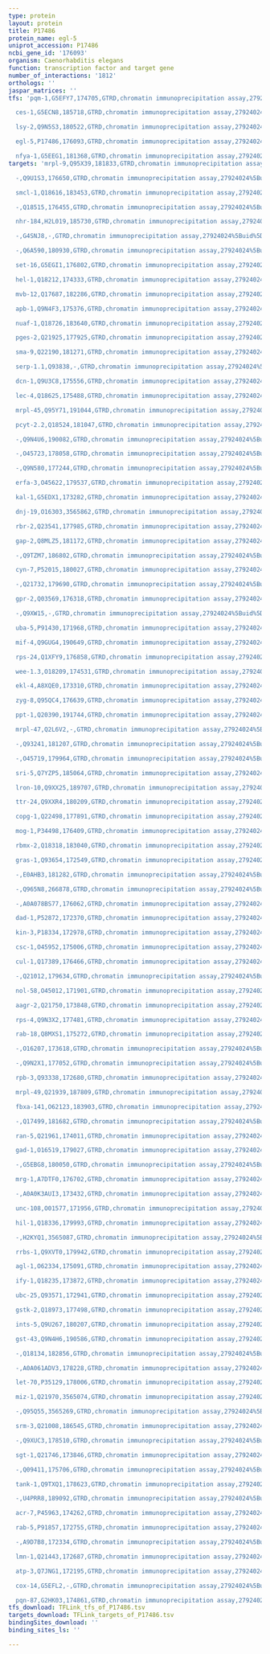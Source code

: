 ```yaml
---
type: protein
layout: protein
title: P17486
protein_name: egl-5
uniprot_accession: P17486
ncbi_gene_id: '176093'
organism: Caenorhabditis elegans
function: transcription factor and target gene
number_of_interactions: '1812'
orthologs: ''
jaspar_matrices: ''
tfs: 'pqm-1,G5EFY7,174705,GTRD,chromatin immunoprecipitation assay,27924024%5Buid%5D,No

  ces-1,G5ECN8,185718,GTRD,chromatin immunoprecipitation assay,27924024%5Buid%5D,No

  lsy-2,Q9N5S3,180522,GTRD,chromatin immunoprecipitation assay,27924024%5Buid%5D,No

  egl-5,P17486,176093,GTRD,chromatin immunoprecipitation assay,27924024%5Buid%5D,No

  nfya-1,G5EEG1,181368,GTRD,chromatin immunoprecipitation assay,27924024%5Buid%5D,No'
targets: 'mrpl-9,Q95X39,181833,GTRD,chromatin immunoprecipitation assay,27924024%5Buid%5D,No

  -,Q9U1S3,176650,GTRD,chromatin immunoprecipitation assay,27924024%5Buid%5D,No

  smcl-1,Q18616,183453,GTRD,chromatin immunoprecipitation assay,27924024%5Buid%5D,No

  -,Q18515,176455,GTRD,chromatin immunoprecipitation assay,27924024%5Buid%5D,No

  nhr-184,H2L019,185730,GTRD,chromatin immunoprecipitation assay,27924024%5Buid%5D,No

  -,G4SNJ8,-,GTRD,chromatin immunoprecipitation assay,27924024%5Buid%5D,No

  -,Q6A590,180930,GTRD,chromatin immunoprecipitation assay,27924024%5Buid%5D,No

  set-16,G5EGI1,176802,GTRD,chromatin immunoprecipitation assay,27924024%5Buid%5D,No

  hel-1,Q18212,174333,GTRD,chromatin immunoprecipitation assay,27924024%5Buid%5D,No

  mvb-12,Q17687,182286,GTRD,chromatin immunoprecipitation assay,27924024%5Buid%5D,No

  apb-1,Q9N4F3,175376,GTRD,chromatin immunoprecipitation assay,27924024%5Buid%5D,No

  nuaf-1,Q18726,183640,GTRD,chromatin immunoprecipitation assay,27924024%5Buid%5D,No

  pges-2,Q21925,177925,GTRD,chromatin immunoprecipitation assay,27924024%5Buid%5D,No

  sma-9,Q22190,181271,GTRD,chromatin immunoprecipitation assay,27924024%5Buid%5D,No

  serp-1.1,Q93838,-,GTRD,chromatin immunoprecipitation assay,27924024%5Buid%5D,No

  dcn-1,Q9U3C8,175556,GTRD,chromatin immunoprecipitation assay,27924024%5Buid%5D,No

  lec-4,Q18625,175488,GTRD,chromatin immunoprecipitation assay,27924024%5Buid%5D,No

  mrpl-45,Q95Y71,191044,GTRD,chromatin immunoprecipitation assay,27924024%5Buid%5D,No

  pcyt-2.2,Q18524,181047,GTRD,chromatin immunoprecipitation assay,27924024%5Buid%5D,No

  -,Q9N4U6,190082,GTRD,chromatin immunoprecipitation assay,27924024%5Buid%5D,No

  -,O45723,178058,GTRD,chromatin immunoprecipitation assay,27924024%5Buid%5D,No

  -,Q9N580,177244,GTRD,chromatin immunoprecipitation assay,27924024%5Buid%5D,No

  erfa-3,O45622,179537,GTRD,chromatin immunoprecipitation assay,27924024%5Buid%5D,No

  kal-1,G5EDX1,173282,GTRD,chromatin immunoprecipitation assay,27924024%5Buid%5D,No

  dnj-19,O16303,3565862,GTRD,chromatin immunoprecipitation assay,27924024%5Buid%5D,No

  rbr-2,Q23541,177985,GTRD,chromatin immunoprecipitation assay,27924024%5Buid%5D,No

  gap-2,Q8MLZ5,181172,GTRD,chromatin immunoprecipitation assay,27924024%5Buid%5D,No

  -,Q9TZM7,186802,GTRD,chromatin immunoprecipitation assay,27924024%5Buid%5D,No

  cyn-7,P52015,180027,GTRD,chromatin immunoprecipitation assay,27924024%5Buid%5D,No

  -,Q21732,179690,GTRD,chromatin immunoprecipitation assay,27924024%5Buid%5D,No

  gpr-2,Q03569,176318,GTRD,chromatin immunoprecipitation assay,27924024%5Buid%5D,No

  -,Q9XW15,-,GTRD,chromatin immunoprecipitation assay,27924024%5Buid%5D,No

  uba-5,P91430,171968,GTRD,chromatin immunoprecipitation assay,27924024%5Buid%5D,No

  mif-4,Q9GUG4,190649,GTRD,chromatin immunoprecipitation assay,27924024%5Buid%5D,No

  rps-24,Q1XFY9,176858,GTRD,chromatin immunoprecipitation assay,27924024%5Buid%5D,No

  wee-1.3,O18209,174531,GTRD,chromatin immunoprecipitation assay,27924024%5Buid%5D,No

  ekl-4,A8XQE0,173310,GTRD,chromatin immunoprecipitation assay,27924024%5Buid%5D,No

  zyg-8,Q95QC4,176639,GTRD,chromatin immunoprecipitation assay,27924024%5Buid%5D,No

  ppt-1,Q20390,191744,GTRD,chromatin immunoprecipitation assay,27924024%5Buid%5D,No

  mrpl-47,Q2L6V2,-,GTRD,chromatin immunoprecipitation assay,27924024%5Buid%5D,No

  -,Q93241,181207,GTRD,chromatin immunoprecipitation assay,27924024%5Buid%5D,No

  -,O45719,179964,GTRD,chromatin immunoprecipitation assay,27924024%5Buid%5D,No

  sri-5,Q7YZP5,185064,GTRD,chromatin immunoprecipitation assay,27924024%5Buid%5D,No

  lron-10,Q9XX25,189707,GTRD,chromatin immunoprecipitation assay,27924024%5Buid%5D,No

  ttr-24,Q9XXR4,180209,GTRD,chromatin immunoprecipitation assay,27924024%5Buid%5D,No

  copg-1,Q22498,177891,GTRD,chromatin immunoprecipitation assay,27924024%5Buid%5D,No

  mog-1,P34498,176409,GTRD,chromatin immunoprecipitation assay,27924024%5Buid%5D,No

  rbmx-2,Q18318,183040,GTRD,chromatin immunoprecipitation assay,27924024%5Buid%5D,No

  gras-1,Q93654,172549,GTRD,chromatin immunoprecipitation assay,27924024%5Buid%5D,No

  -,E0AHB3,181282,GTRD,chromatin immunoprecipitation assay,27924024%5Buid%5D,No

  -,Q965N8,266878,GTRD,chromatin immunoprecipitation assay,27924024%5Buid%5D,No

  -,A0A078BS77,176062,GTRD,chromatin immunoprecipitation assay,27924024%5Buid%5D,No

  dad-1,P52872,172370,GTRD,chromatin immunoprecipitation assay,27924024%5Buid%5D,No

  kin-3,P18334,172978,GTRD,chromatin immunoprecipitation assay,27924024%5Buid%5D,No

  csc-1,O45952,175006,GTRD,chromatin immunoprecipitation assay,27924024%5Buid%5D,No

  cul-1,Q17389,176466,GTRD,chromatin immunoprecipitation assay,27924024%5Buid%5D,No

  -,Q21012,179634,GTRD,chromatin immunoprecipitation assay,27924024%5Buid%5D,No

  nol-58,O45012,171901,GTRD,chromatin immunoprecipitation assay,27924024%5Buid%5D,No

  aagr-2,Q21750,173848,GTRD,chromatin immunoprecipitation assay,27924024%5Buid%5D,No

  rps-4,Q9N3X2,177481,GTRD,chromatin immunoprecipitation assay,27924024%5Buid%5D,No

  rab-18,Q8MXS1,175272,GTRD,chromatin immunoprecipitation assay,27924024%5Buid%5D,No

  -,O16207,173618,GTRD,chromatin immunoprecipitation assay,27924024%5Buid%5D,No

  -,Q9N2X1,177052,GTRD,chromatin immunoprecipitation assay,27924024%5Buid%5D,No

  rpb-3,Q93338,172680,GTRD,chromatin immunoprecipitation assay,27924024%5Buid%5D,No

  mrpl-49,Q21939,187809,GTRD,chromatin immunoprecipitation assay,27924024%5Buid%5D,No

  fbxa-141,O62123,183903,GTRD,chromatin immunoprecipitation assay,27924024%5Buid%5D,No

  -,Q17499,181682,GTRD,chromatin immunoprecipitation assay,27924024%5Buid%5D,No

  ran-5,Q21961,174011,GTRD,chromatin immunoprecipitation assay,27924024%5Buid%5D,No

  gad-1,O16519,179027,GTRD,chromatin immunoprecipitation assay,27924024%5Buid%5D,No

  -,G5EBG8,180050,GTRD,chromatin immunoprecipitation assay,27924024%5Buid%5D,No

  mrg-1,A7DTF0,176702,GTRD,chromatin immunoprecipitation assay,27924024%5Buid%5D,No

  -,A0A0K3AUI3,173432,GTRD,chromatin immunoprecipitation assay,27924024%5Buid%5D,No

  unc-108,O01577,171956,GTRD,chromatin immunoprecipitation assay,27924024%5Buid%5D,No

  hil-1,Q18336,179993,GTRD,chromatin immunoprecipitation assay,27924024%5Buid%5D,No

  -,H2KYQ1,3565087,GTRD,chromatin immunoprecipitation assay,27924024%5Buid%5D,No

  rrbs-1,Q9XVT0,179942,GTRD,chromatin immunoprecipitation assay,27924024%5Buid%5D,No

  agl-1,O62334,175091,GTRD,chromatin immunoprecipitation assay,27924024%5Buid%5D,No

  ify-1,Q18235,173872,GTRD,chromatin immunoprecipitation assay,27924024%5Buid%5D,No

  ubc-25,Q93571,172941,GTRD,chromatin immunoprecipitation assay,27924024%5Buid%5D,No

  gstk-2,Q18973,177498,GTRD,chromatin immunoprecipitation assay,27924024%5Buid%5D,No

  ints-5,Q9U267,180207,GTRD,chromatin immunoprecipitation assay,27924024%5Buid%5D,No

  gst-43,Q9N4H6,190586,GTRD,chromatin immunoprecipitation assay,27924024%5Buid%5D,No

  -,Q18134,182856,GTRD,chromatin immunoprecipitation assay,27924024%5Buid%5D,No

  -,A0A061ADV3,178228,GTRD,chromatin immunoprecipitation assay,27924024%5Buid%5D,No

  let-70,P35129,178006,GTRD,chromatin immunoprecipitation assay,27924024%5Buid%5D,No

  miz-1,Q21970,3565074,GTRD,chromatin immunoprecipitation assay,27924024%5Buid%5D,No

  -,Q95Q55,3565269,GTRD,chromatin immunoprecipitation assay,27924024%5Buid%5D,No

  srm-3,Q21008,186545,GTRD,chromatin immunoprecipitation assay,27924024%5Buid%5D,No

  -,Q9XUC3,178510,GTRD,chromatin immunoprecipitation assay,27924024%5Buid%5D,No

  sgt-1,Q21746,173846,GTRD,chromatin immunoprecipitation assay,27924024%5Buid%5D,No

  -,Q09411,175706,GTRD,chromatin immunoprecipitation assay,27924024%5Buid%5D,No

  tank-1,Q9TXQ1,178623,GTRD,chromatin immunoprecipitation assay,27924024%5Buid%5D,No

  -,U4PRR8,189092,GTRD,chromatin immunoprecipitation assay,27924024%5Buid%5D,No

  acr-7,P45963,174262,GTRD,chromatin immunoprecipitation assay,27924024%5Buid%5D,No

  rab-5,P91857,172755,GTRD,chromatin immunoprecipitation assay,27924024%5Buid%5D,No

  -,A9D7B8,172334,GTRD,chromatin immunoprecipitation assay,27924024%5Buid%5D,No

  lmn-1,Q21443,172687,GTRD,chromatin immunoprecipitation assay,27924024%5Buid%5D,No

  atp-3,Q7JNG1,172195,GTRD,chromatin immunoprecipitation assay,27924024%5Buid%5D,No

  cox-14,G5EFL2,-,GTRD,chromatin immunoprecipitation assay,27924024%5Buid%5D,No

  pqn-87,G2HK03,174861,GTRD,chromatin immunoprecipitation assay,27924024%5Buid%5D,No'
tfs_download: TFLink_tfs_of_P17486.tsv
targets_download: TFLink_targets_of_P17486.tsv
bindingSites_download: ''
binding_sites_ls: ''

---
```

